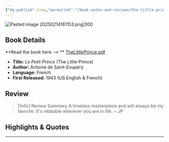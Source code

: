 ```yaml
---
{"dg-publish":true,"permalink":"/book-notes-and-reviews/the-little-prince-antoine-de-saint-exupery/","created":"2025-02-11T00:01:00"}
---
```




![Pasted image 20250214161153.png|300](/img/user/Pasted%20image%2020250214161153.png)

## Book Details
**Read the book here --> ** [TheLittlePrince.pdf](https://blogs.ubc.ca/edcp508/files/2016/02/TheLittlePrince.pdf)
 - **Title:** _Le Petit Prince_ (The Little Prince)
 - **Author:** Antoine de Saint-Exupéry
 - **Language:** French
 - **First Released:** 1943 (US English & French)



## Review

 > [!info] Review Summary
 > A timeless masterpiece and will always be my favorite. It's relatable wherever you are in life.
 > ~ JP


## Highlights & Quotes


---
